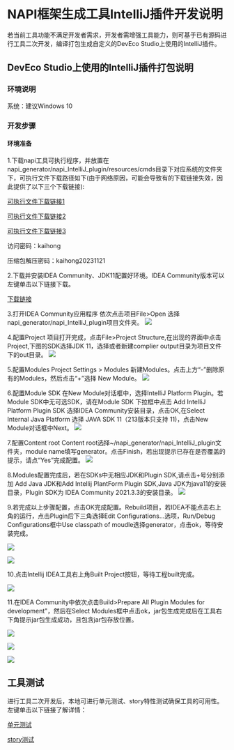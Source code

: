 # NAPI框架生成工具IntelliJ插件开发说明

若当前工具功能不满足开发者需求，开发者需增强工具能力，则可基于已有源码进行工具二次开发，编译打包生成自定义的DevEco Studio上使用的IntelliJ插件。

## DevEco Studio上使用的IntelliJ插件打包说明

### 环境说明

系统：建议Windows 10

### 开发步骤

#### 环境准备

1.下载napi工具可执行程序，并放置在napi_generator/napi_IntelliJ_plugin/resources/cmds目录下对应系统的文件夹下，可执行文件下载路径如下(由于网络原因，可能会导致有的下载链接失效，因此提供了以下三个下载链接):

[可执行文件下载链接1](http://ftpkaihongdigi.i234.me:5000/sharing/TRNwP6whE)

[可执行文件下载链接2](http://ftp.kaihong.com:5000/fsdownload/TRNwP6whE/)

[可执行文件下载链接3](http://ftp.kaihongdigi.com:5000/fsdownload/TRNwP6whE/)

访问密码：kaihong

压缩包解压密码：kaihong20231121

2.下载并安装IDEA Community、JDK11配置好环境。IDEA Community版本可以左键单击以下链接下载。

[下载链接](https://www.jetbrains.com/idea/download/)

3.打开IDEA Community应用程序
依次点击项目File>Open 选择napi_generator/napi_IntelliJ_plugin项目文件夹。
![](../../../figures/IntelliJ_env_config_open_proj.png)

4.配置Project
项目打开完成，点击File>Project Structure,在出现的界面中点击Project,下图的SDK选择JDK 11，选择或者新建complier output目录为项目文件下的out目录。
![](../../../figures/IntelliJ_env_proj_structure.png)

5.配置Modules
Project Settings > Modules 新建Modules。点击上方“-”删除原有的Modules，然后点击“+”选择 New Module。
![](../../../figures/IntelliJ_env_Proj_Module.png)

6.配置Module SDK
在New Module对话框中，选择IntelliJ Platform Plugin。若Module SDK中无可选SDK，请在Module SDK 下拉框中点击 Add IntelliJ Platform Plugin SDK 选择IDEA Community安装目录，点击OK,在Select Internal Java Platform 选择 JAVA SDK 11（213版本只支持 11)，点击New Module对话框中Next。
![](../../../figures/IntelliJ_env_Proj_Module_New.png)

7.配置Content root
Content root选择~/napi_generator/napi_IntelliJ_plugin文件夹，module name填写generator。点击Finish，若出现提示已存在是否覆盖的提示，请点“Yes”完成配置。
![](../../../figures/IntelliJ_env_module_root.png)

8.Modules配置完成后，若在SDKs中无相应JDK和Plugin SDK,请点击+号分别添加 Add Java JDK和Add Intellij PlantForm Plugin SDK,Java JDK为java11的安装目录，Plugin SDK为 IDEA Community 2021.3.3的安装目录。
![](../../../figures/IntelliJ_env_config_SDKs.png)

9.若完成以上步骤配置，点击OK完成配置。Rebuild项目，若IDEA不能点击右上角的运行，点击Plugin后下三角选择Edit Configurations...选项，Run/Debug Configurations框中Use classpath of moudle选择generator，点击ok，等待安装完成。

![](../../../figures/IntelliJ_env_configurations.png)

![](../../../figures/IntelliJ_env_run_debug.png)

10.点击Intellij IDEA工具右上角Built Project按钮，等待工程built完成。

![](../../../figures/IntelliJ_env_built_pro.png)

11.在IDEA Community中依次点击Build>Prepare All Plugin Modules for development"，然后在Select Modules框中点击ok，jar包生成完成后在工具右下角提示jar包生成成功，且包含jar包存放位置。

![](../../../figures/IntelliJ_env_built_jar.png)

![](../../../figures/IntelliJ_env_select_moudles.png)

![](../../../figures/IntelliJ_env_built_jar_success.png)

## 工具测试

进行工具二次开发后，本地可进行单元测试、story特性测试确保工具的可用性。左键单击以下链接了解详情：

[单元测试](https://gitee.com/openharmony/napi_generator/blob/master/test/unittest/README_ZH.md)

[story测试](https://gitee.com/openharmony/napi_generator/blob/master/test/storytest/README_ZH.md)

